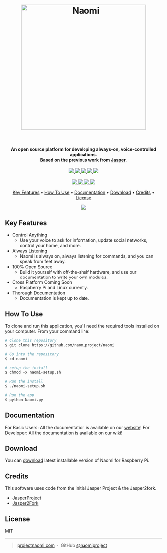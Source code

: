 <h1 align="center">
  <br>
  <a href="https://projectnaomi.com/"><img src="https://projectnaomi.com/wp-content/uploads/2018/08/Asset-1@10x.png" alt="Naomi" width="400"></a>
  <br>
  <br>
</h1>

<h4 align="center">An open source platform for developing always-on, voice-controlled applications. </br>
	Based on the previous work from <a href="http://jasperproject.github.io" target="_blank">Jasper</a>.
</h4>

<p align="center">
	<a href="">
    	<img src="https://img.shields.io/badge/python-v2.7-blue.svg">
    </a>
	<a href="https://travis-ci.org/naomiproject/naomi">
    	<img src="https://travis-ci.org/NaomiProject/Naomi.svg?branch=master">
    </a>
    <a href="https://coveralls.io/github/NaomiProject/Naomi?branch=master">
    	<img src="https://coveralls.io/repos/github/NaomiProject/Naomi/badge.svg?branch=master">
    </a>
    <a href="(https://www.codacy.com/app/naomiproject/naomi?utm_source=github.com&amp;utm_medium=referral&amp;utm_content=naomiproject/naomi&amp;utm_campaign=Badge_Grade">
    	<img src="https://api.codacy.com/project/badge/Grade/ee172c51010b469491bf437538cfa5ec">
    </a>
    <a href="https://requires.io/github/NaomiProject/Naomi/requirements/?branch=master">
    	<img src="https://requires.io/github/NaomiProject/Naomi/requirements.svg?branch=master">
    </a>
    </br>
    </br>
    <a href="https://github.com/naomiproject/naomi/issues">
    	<img src="https://img.shields.io/github/issues/naomiproject/naomi.svg">
    </a>
    <a href="">
    	<img src="https://img.shields.io/badge/contributions-welcome-orange.svg">
    </a>
    <a href="https://discord.gg/knequ9t">
    	<img src="https://img.shields.io/badge/Support%2FChat-Discord-blue.svg">
    </a>
    <a href="https://opensource.org/licenses/MIT">
    	<img src="https://img.shields.io/badge/license-MIT-blue.svg">
    </a>
</p>

<p align="center">
  <a href="#key-features">Key Features</a> •
  <a href="#how-to-use">How To Use</a> •
  <a href="#documentation">Documentation</a> •
  <a href="#download">Download</a> •
  <a href="#credits">Credits</a> •
  <a href="#license">License</a>
</p>

<p align="center">
	<img src="https://projectnaomi.com/wp-content/uploads/2018/08/bd71c75e2fc9dad03ddf44dc3c47c7e2-1.png">
</p>

## Key Features

* Control Anything
  - Use your voice to ask for information, update social networks, control your home, and more.
* Always Listening
  - Naomi is always on, always listening for commands, and you can speak from feet away.
* 100% Open Source
  - Build it yourself with off-the-shelf hardware, and use our documentation to write your own modules.
* Cross Platform Coming Soon
  - Raspberry Pi and Linux currently.
* Thorough Documentation
  - Documentation is kept up to date.

## How To Use

To clone and run this application, you'll need the required tools installed on your computer. From your command line:

```bash
# Clone this repository
$ git clone https://github.com/naomiproject/naomi

# Go into the repository
$ cd naomi

# setup the install
$ chmod +x naomi-setup.sh

# Run the install
$ ./naomi-setup.sh

# Run the app
$ python Naomi.py
```

## Documentation

For Basic Users: All the documentation is available on our [website](https://projectnaomi.com/documentation)!
For Developer: All the documentation is available on our [wiki](https://github.com/NaomiProject/Naomi/wiki)!

## Download

You can [download](https://github.com/naomiproject/naomi/releases/tag/v2.1) latest installable version of Naomi for Raspberry Pi.

## Credits

This software uses code from the initial Jasper Project & the Jasper2fork.

- [JasperProject](http://jasperproject.github.io/)
- [Jasper2Fork](https://github.com/andweber/j2f)


## License

MIT

---

> [projectnaomi.com](https://projectnaomi.com) &nbsp;&middot;&nbsp;
> GitHub [@naomiproject](https://github.com/naomiproject)
